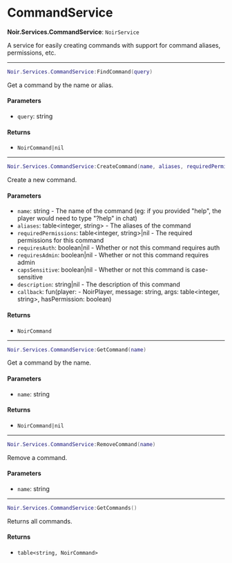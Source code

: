 # CommandService

**Noir.Services.CommandService**: `NoirService`

A service for easily creating commands with support for command aliases, permissions, etc.

***

```lua
Noir.Services.CommandService:FindCommand(query)
```

Get a command by the name or alias.

#### Parameters

* `query`: string

#### Returns

* `NoirCommand|nil`

***

```lua
Noir.Services.CommandService:CreateCommand(name, aliases, requiredPermissions, requiresAuth, requiresAdmin, capsSensitive, description, callback)
```

Create a new command.

#### Parameters

* `name`: string - The name of the command (eg: if you provided "help", the player would need to type "?help" in chat)
* `aliases`: table\<integer, string> - The aliases of the command
* `requiredPermissions`: table\<integer, string>|nil - The required permissions for this command
* `requiresAuth`: boolean|nil - Whether or not this command requires auth
* `requiresAdmin`: boolean|nil - Whether or not this command requires admin
* `capsSensitive`: boolean|nil - Whether or not this command is case-sensitive
* `description`: string|nil - The description of this command
* `callback`: fun(player: - NoirPlayer, message: string, args: table\<integer, string>, hasPermission: boolean)

#### Returns

* `NoirCommand`

***

```lua
Noir.Services.CommandService:GetCommand(name)
```

Get a command by the name.

#### Parameters

* `name`: string

#### Returns

* `NoirCommand|nil`

***

```lua
Noir.Services.CommandService:RemoveCommand(name)
```

Remove a command.

#### Parameters

* `name`: string

***

```lua
Noir.Services.CommandService:GetCommands()
```

Returns all commands.

#### Returns

* `table<string, NoirCommand>`
